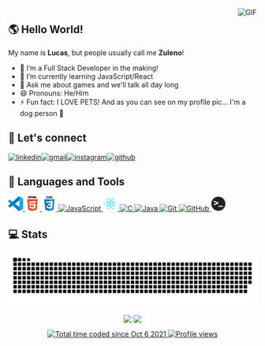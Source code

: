 <!-- <img align="right" alt="GIF" src="https://c.tenor.com/NOYF3f82b_gAAAAC/programmer.gif?raw=true" style="max-width=500px; max-height=350;" /> -->
<img align="right" alt="GIF" src="https://i.pinimg.com/originals/e4/26/70/e426702edf874b181aced1e2fa5c6cde.gif?raw=true" />

<p/>

## 🌎 Hello World! <!-- <img src="https://raw.githubusercontent.com/kaueMarques/kaueMarques/master/hi.gif" width="30px"> -->

My name is **Lucas**, but people usually call me **Zuleno**!

<!-- 
#### I'm a Son, Student, Developer and Dreamer!!
 -->
 
- 🔭 I’m a Full Stack Developer in the making!
- 🌱 I’m currently learning JavaScript/React
- 💬 Ask me about games and we'll talk all day long
- 😄 Pronouns: He/Him
- ⚡ Fun fact: I LOVE PETS! And as you can see on my profile pic... I'm a dog person 🐶

## 💬 Let's connect

<!-- 
[![Linkedin Badge](https://img.shields.io/badge/-LinkedIn-blue?style=flat&logo=Linkedin&logoColor=white)][linkedin]
[![Gmail Badge](https://img.shields.io/badge/-Gmail-c14438?style=flat&logo=Gmail&logoColor=white)][gmail]
[![Instagram Badge](https://img.shields.io/badge/-Instagram-C13584?style=flat&labelColor=C13584&logo=instagram&logoColor=white&link=https://www.instagram.com/codepwr/)][instagram]
[![GitHub Badge](https://img.shields.io/badge/-GitHub-989DAB?style=flat&logo=Github&logoColor=white)][github]
-->

<div align="left" style="display: inline-flex; widht:100%;">
  <a href="https://www.linkedin.com/in/azzolinilucas/">
    <img src="https://img.shields.io/badge/-LinkedIn-blue?style=flat&logo=Linkedin&logoColor=white" title="linkedin" />
  </a>
  
  <a href="mailto:lucasazzollinivieira@gmail.com">
    <img src="https://img.shields.io/badge/-Gmail-c14438?style=flat&logo=Gmail&logoColor=white" title="gmail" />
  </a>
  
  <a href="https://www.instagram.com/zulenno/">
    <img src="https://img.shields.io/badge/-Instagram-C13584?style=flat&labelColor=C13584&logo=instagram&logoColor=white&link=https://www.instagram.com/codepwr/" title="instagram" />
  </a>
  
  <a href="https://github.com/Lucas-zz">
    <img src="https://img.shields.io/badge/-GitHub-989DAB?style=flat&logo=Github&logoColor=white" title="github" />
  </a>
</div>

## 🧠 Languages and Tools

<div align="left">
  <a href="https://github.com/Lucas-zz">
    <img src="https://raw.githubusercontent.com/github/explore/80688e429a7d4ef2fca1e82350fe8e3517d3494d/topics/visual-studio-code/visual-studio-code.png"       title="Visual Studio Code" width="30px" />
  </a>
 
  <a href="https://github.com/Lucas-zz">
    <img src="https://raw.githubusercontent.com/github/explore/80688e429a7d4ef2fca1e82350fe8e3517d3494d/topics/html/html.png" title="HTML5" width="30px" />
  </a>
 
  <a href="https://github.com/Lucas-zz">
    <img src="https://raw.githubusercontent.com/github/explore/80688e429a7d4ef2fca1e82350fe8e3517d3494d/topics/css/css.png" title="CSS3" width="30px" />
  </a>
 
  <a href="https://github.com/Lucas-zz">
    <img src="https://raw.githubusercontent.com/jmnote/z-icons/master/svg/javascript.svg" title="JavaScript" width="30px" />
  </a>
 
  <a href="https://github.com/Lucas-zz">
    <img src="https://raw.githubusercontent.com/github/explore/80688e429a7d4ef2fca1e82350fe8e3517d3494d/topics/react/react.png" title="React" width="30px" />
  </a>
 
  <a href="https://github.com/Lucas-zz">
    <img src="https://raw.githubusercontent.com/jmnote/z-icons/master/svg/c.svg" title="C" width="30px" />
  </a>
 
  <a href="https://github.com/Lucas-zz">
    <img src="https://raw.githubusercontent.com/jmnote/z-icons/master/svg/java.svg" title="Java" width="30px" />
  </a>
 
  <a href="https://github.com/Lucas-zz">
    <img src="https://raw.githubusercontent.com/jmnote/z-icons/master/svg/git.svg" title="Git" width="30px" />
  </a>
 
  <a href="https://github.com/Lucas-zz">
    <img src="https://raw.githubusercontent.com/jmnote/z-icons/master/svg/github.svg" title="GitHub" width="30px" />
  </a>
 
  <a href="https://github.com/Lucas-zz">
    <img src="https://raw.githubusercontent.com/github/explore/80688e429a7d4ef2fca1e82350fe8e3517d3494d/topics/terminal/terminal.png" title="Terminal" width="30px" />
  </a>
 
  
</div>

<!-- 

[<img align="left" title="Visual Studio Code" width="26px" src="https://raw.githubusercontent.com/github/explore/80688e429a7d4ef2fca1e82350fe8e3517d3494d/topics/visual-studio-code/visual-studio-code.png" />][github]
[<img align="left" title="HTML5" width="26px" src="https://raw.githubusercontent.com/github/explore/80688e429a7d4ef2fca1e82350fe8e3517d3494d/topics/html/html.png" />][github]
[<img align="left" title="CSS3" width="26px" src="https://raw.githubusercontent.com/github/explore/80688e429a7d4ef2fca1e82350fe8e3517d3494d/topics/css/css.png" />][github]
[<img align="left" title="JavaScript" width="26px" src="https://raw.githubusercontent.com/jmnote/z-icons/master/svg/javascript.svg" />][github]
[<img align="left" title="React" width="26px" src="https://raw.githubusercontent.com/github/explore/80688e429a7d4ef2fca1e82350fe8e3517d3494d/topics/react/react.png" />][github]
[<img align="left" title="C" width="26px" src="https://raw.githubusercontent.com/jmnote/z-icons/master/svg/c.svg" />][github]
[<img align="left" title="Java" width="26px" src="https://raw.githubusercontent.com/jmnote/z-icons/master/svg/java.svg" />][github]
[<img align="left" title="Git" width="26px" src="https://raw.githubusercontent.com/jmnote/z-icons/master/svg/git.svg" />][github]
[<img align="left" title="GitHub" width="26px" src="https://raw.githubusercontent.com/jmnote/z-icons/master/svg/github.svg" />][github]
[<img align="left" title="Terminal" width="26px" src="https://raw.githubusercontent.com/github/explore/80688e429a7d4ef2fca1e82350fe8e3517d3494d/topics/terminal/terminal.png" />][github]
 -->
 
## 💻 Stats

<div align="center">
  <img align="center" alt="snake-game-eating-daily-commits.gif" src="https://github.com/Lucas-zz/Lucas-zz/blob/main/github-user-contribution.svg" />
</div>

<p />
 
<div align="center">
  <a href="https://github.com/Lucas-zz?tab=repositories" style="text-decoration: none;">
    <img height="200" src="https://github-readme-stats.vercel.app/api/top-langs/?username=Lucas-zz&langs_count=3&theme=discord_old_blurple" align="center" />
  </a>
  <a href="https://github.com/Lucas-zz?tab=repositories" style="text-decoration: none;">
    <img height="200" src="https://github-readme-stats.vercel.app/api/wakatime?username=Zuleno&langs_count=5&theme=discord_old_blurple" align="center" />
  </a>
</div>

<p/>
 
<div align="center"> 
  <a href="https://wakatime.com/@651d40aa-a53a-4c3b-a2cb-8c0099c4ddd2">
    <img src="https://wakatime.com/badge/user/651d40aa-a53a-4c3b-a2cb-8c0099c4ddd2.svg" title="Total time coded since Oct 6 2021" />
  </a>
  <a href="https://github.com/Lucas-zz?tab=repositories">
    <img alt="Profile views" src="https://komarev.com/ghpvc/?username=Lucas-zz&color=blue" title="Profile Views" />
  </a>
</div>

<!-- 
<img align="left" alt="Lucas' GitHub Top Languages" src="https://github-readme-stats.vercel.app/api/top-langs/?username=Lucas-zz" />
<img align="right" alt="Lucas' GitHub Stats" src="https://github-readme-stats.vercel.app/api?username=Lucas-zz&show_icons=true&hide_border=true" />
 -->

[linkedin]: https://www.linkedin.com/in/azzolinilucas/
[gmail]: mailto:lucasazzollinivieira@gmail.com
[instagram]: https://www.instagram.com/zulenno/
[github]: https://github.com/Lucas-zz

[none]:# 
